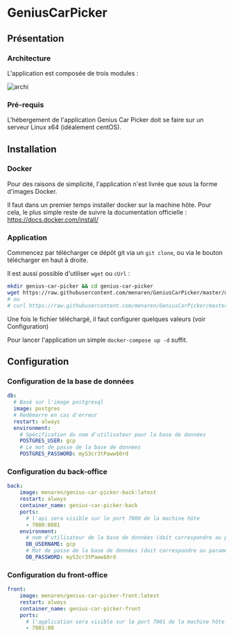 # GeniusCarPicker

## Présentation

### Architecture

L'application est composée de trois modules : 

![archi](https://raw.githubusercontent.com/menaren/GeniusCarPickerDoc/master/Presentation%20projet/diagram/archi.PNG?token=AAKQDGJ252B5ORHTDURUAB25TWGDY "Architecture")


### Pré-requis

L'hébergement de l'application Genius Car Picker doit se faire sur un serveur Linux x64 (idéalement centOS).

## Installation

### Docker

Pour des raisons de simplicité, l'application n'est livrée que sous la forme d'images Docker.

Il faut dans un premier temps installer docker sur la machine hôte. 
Pour cela, le plus simple reste de suivre la documentation officielle : https://docs.docker.com/install/

### Application

Commencez par télécharger ce dépôt git via un `git clone`, ou via le bouton télécharger en haut à droite. 

Il est aussi possible d'utiliser `wget` ou `cUrl` : 

```bash
mkdir genius-car-picker && cd genius-car-picker
wget https://raw.githubusercontent.com/menaren/GeniusCarPicker/master/docker-compose.yml
# ou
# curl https://raw.githubusercontent.com/menaren/GeniusCarPicker/master/docker-compose.yml -o docker-compose.yml
```

Une fois le fichier téléchargé, il faut configurer quelques valeurs (voir Configuration)

Pour lancer l'application un simple `docker-compose up -d` suffit.

## Configuration

### Configuration de la base de données

```yaml
db:
  # Basé sur l'image postgresql
  image: postgres
  # Redémarre en cas d'erreur
  restart: always
  environment:
    # Spécification du nom d'utilisateur pour la base de données
    POSTGRES_USER: gcp
    # Le mot de passe de la base de données
    POSTGRES_PASSWORD: myS3cr3tPaww$0rd
```

### Configuration du back-office

```yaml
back:
    image: menaren/genius-car-picker-back:latest
    restart: always
    container_name: genius-car-picker-back
    ports:
      # l'api sera visible sur le port 7000 de la machine hôte
      - 7000:8081
    environment:
      # nom d'utilisateur de la base de données (doit correspondre au paramétrage 'db')
      DB_USERNAME: gcp
      # Mot de passe de la base de données (doit correspondre au paramétrage 'db')
      DB_PASSWORD: myS3cr3tPaww$0rd
```

### Configuration du front-office

```yaml
front:
    image: menaren/genius-car-picker-front:latest
    restart: always
    container_name: genius-car-picker-front
    ports:
      # l'application sera visible sur le port 7001 de la machine hôte
      - 7001:80
```

